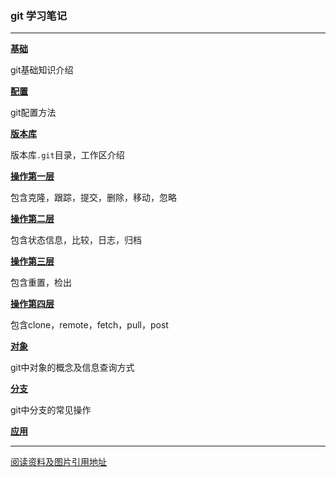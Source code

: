 ### git 学习笔记

---

[**基础**](https://github.com/hwshang/doc.s/blob/master/git/git基础.md)

git基础知识介绍


[**配置**](https://github.com/hwshang/doc.s/blob/master/git/git配置.md)

git配置方法

[**版本库**](https://github.com/hwshang/doc.s/blob/master/git/git版本库.md)

版本库`.git`目录，工作区介绍

[**操作第一层**](https://github.com/hwshang/doc.s/blob/master/git/git操作第一层.md)

包含克隆，跟踪，提交，删除，移动，忽略

[**操作第二层**](https://github.com/hwshang/doc.s/blob/master/git/git操作第二层.md)

包含状态信息，比较，日志，归档

[**操作第三层**](https://github.com/hwshang/doc.s/blob/master/git/git操作第三层.md)

包含重置，检出

[**操作第四层**](https://github.com/hwshang/doc.s/blob/master/git/git操作第四层.md)

包含clone，remote，fetch，pull，post

[**对象**](https://github.com/hwshang/doc.s/blob/master/git/git对象.md)

git中对象的概念及信息查询方式

[**分支**](https://github.com/hwshang/doc.s/blob/master/git/git分支.md)

git中分支的常见操作

[**应用**](https://github.com/hwshang/doc.s/git/git基础.md)

---

[阅读资料及图片引用地址](http://git-scm.com/book/zh)

